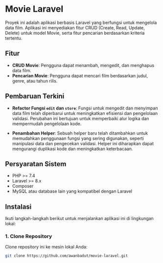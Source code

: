 # Movie Laravel

Proyek ini adalah aplikasi berbasis Laravel yang berfungsi untuk mengelola data film. Aplikasi ini menyediakan fitur CRUD (Create, Read, Update, Delete) untuk model Movie, serta fitur pencarian berdasarkan kriteria tertentu.

## Fitur

- **CRUD Movie**: Pengguna dapat menambah, mengedit, dan menghapus data film.
- **Pencarian Movie**: Pengguna dapat mencari film berdasarkan judul, genre, atau tahun rilis.

## Pembaruan Terkini

- **Refactor Fungsi `edit` dan `store`**: Fungsi untuk mengedit dan menyimpan data film telah diperbarui untuk meningkatkan efisiensi dan pengelolaan validasi. Perubahan ini bertujuan untuk memperbaiki alur logika dan mempermudah pengelolaan kode.
  
- **Penambahan Helper**: Sebuah helper baru telah ditambahkan untuk memudahkan penggunaan fungsi yang sering digunakan, seperti manipulasi data dan pengecekan validasi. Helper ini diharapkan dapat mengurangi duplikasi kode dan meningkatkan keterbacaan.

## Persyaratan Sistem

- PHP >= 7.4
- Laravel >= 8.x
- Composer
- MySQL atau database lain yang kompatibel dengan Laravel

## Instalasi

Ikuti langkah-langkah berikut untuk menjalankan aplikasi ini di lingkungan lokal:

### 1. Clone Repository

Clone repository ini ke mesin lokal Anda:
```bash
git clone https://github.com/awanbadut/movie-laravel.git
